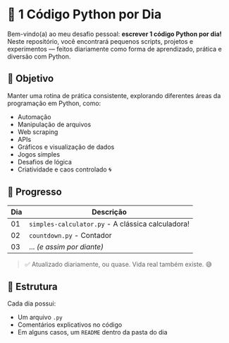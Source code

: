 # 🐍 1 Código Python por Dia

Bem-vindo(a) ao meu desafio pessoal: **escrever 1 código Python por dia!**  
Neste repositório, você encontrará pequenos scripts, projetos e experimentos — feitos diariamente como forma de aprendizado, prática e diversão com Python.

## 📌 Objetivo

Manter uma rotina de prática consistente, explorando diferentes áreas da programação em Python, como:

- Automação
- Manipulação de arquivos
- Web scraping
- APIs
- Gráficos e visualização de dados
- Jogos simples
- Desafios de lógica
- Criatividade e caos controlado 🌀

## 📅 Progresso

| Dia | Descrição                                         |
| --- | ------------------------------------------------- |
| 01  | `simples-calculator.py` - A clássica calculadora! |
| 02  | `countdown.py` - Contador                         |
| 03  | ... _(e assim por diante)_                        |

> ✅ Atualizado diariamente, ou quase. Vida real também existe. 😅

## 📂 Estrutura

Cada dia possui:

- Um arquivo `.py`
- Comentários explicativos no código
- Em alguns casos, um `README` dentro da pasta do dia
